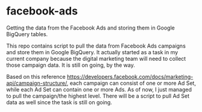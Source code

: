 # facebook-ads
Getting the data from the Facebook Ads and storing them in Google BigQuery tables.

This repo contains script to pull the data from Facebook Ads campaigns and store them in Google BigQuery. It actually started as a task in my current company because the digital marketing team will need to collect those campaign data. It is still on going, by the way.

Based on this reference https://developers.facebook.com/docs/marketing-api/campaign-structure/, each campaign can consist of one or more Ad Set, while each Ad Set can contain one or more Ads. As of now, I just managed to pull the campaign/the highest level. There will be a script to pull Ad Set data as well since the task is still on going.
